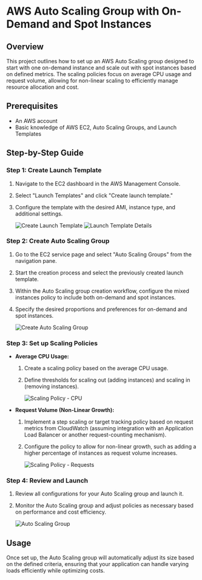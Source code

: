 # AWS Auto Scaling Group with On-Demand and Spot Instances

## Overview
This project outlines how to set up an AWS Auto Scaling group designed to start with one on-demand instance and scale out with spot instances based on defined metrics. The scaling policies focus on average CPU usage and request volume, allowing for non-linear scaling to efficiently manage resource allocation and cost.

## Prerequisites
- An AWS account
- Basic knowledge of AWS EC2, Auto Scaling Groups, and Launch Templates

## Step-by-Step Guide

### Step 1: Create Launch Template
1. Navigate to the EC2 dashboard in the AWS Management Console.
2. Select "Launch Templates" and click "Create launch template."
3. Configure the template with the desired AMI, instance type, and additional settings.

   ![Create Launch Template](./screenshots/create-launch-template.png)
   ![Launch Template Details](./screenshots/launch-template.png)

### Step 2: Create Auto Scaling Group
1. Go to the EC2 service page and select "Auto Scaling Groups" from the navigation pane.
2. Start the creation process and select the previously created launch template.
3. Within the Auto Scaling group creation workflow, configure the mixed instances policy to include both on-demand and spot instances.
4. Specify the desired proportions and preferences for on-demand and spot instances.

   ![Create Auto Scaling Group](./screenshots/create-auto-scaling-group-instance-launch-spot-on-demand-distribution.png)

### Step 3: Set up Scaling Policies
- **Average CPU Usage:**
  1. Create a scaling policy based on the average CPU usage.
  2. Define thresholds for scaling out (adding instances) and scaling in (removing instances).

     ![Scaling Policy - CPU](./screenshots/create-auto-scaling-group-scaling-cpu.png)

- **Request Volume (Non-Linear Growth):**
  1. Implement a step scaling or target tracking policy based on request metrics from CloudWatch (assuming integration with an Application Load Balancer or another request-counting mechanism).
  2. Configure the policy to allow for non-linear growth, such as adding a higher percentage of instances as request volume increases.

     ![Scaling Policy - Requests](./screenshots/create-auto-scaling-group-step-scaling-group-percent.png)

### Step 4: Review and Launch
1. Review all configurations for your Auto Scaling group and launch it.
2. Monitor the Auto Scaling group and adjust policies as necessary based on performance and cost efficiency.

   ![Auto Scaling Group](./screenshots/auto-scaling-group.png)

## Usage
Once set up, the Auto Scaling group will automatically adjust its size based on the defined criteria, ensuring that your application can handle varying loads efficiently while optimizing costs.
